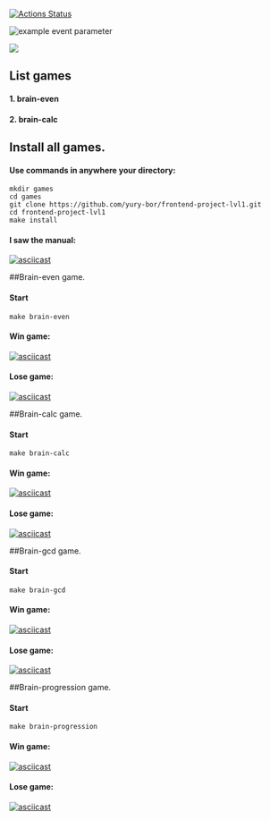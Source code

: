 [![Actions Status](https://github.com/yury-bor/frontend-project-lvl1/workflows/hexlet-check/badge.svg)](https://github.com/yury-bor/frontend-project-lvl1/actions)

![example event parameter](https://github.com/yury-bor/frontend-project-lvl1/actions/workflows/linter.yml/badge.svg?event=push)

<a href="https://codeclimate.com/github/codeclimate/codeclimate/maintainability"><img src="https://api.codeclimate.com/v1/badges/a99a88d28ad37a79dbf6/maintainability" /></a>

## List games
#### 1. brain-even
#### 2. brain-calc


## Install all games.
#### Use commands in anywhere your directory:
```shell script
mkdir games
cd games
git clone https://github.com/yury-bor/frontend-project-lvl1.git
cd frontend-project-lvl1    
make install
```
#### I saw the manual:
[![asciicast](https://asciinema.org/a/Z830AruxaBaPqoS2M5l3DVrcr.svg)](https://asciinema.org/a/Z830AruxaBaPqoS2M5l3DVrcr)


##Brain-even game.
#### Start 
```
make brain-even
```
#### Win game:
[![asciicast](https://asciinema.org/a/68WtKzCRyh7jbrUwO85Yp2G47.svg)](https://asciinema.org/a/68WtKzCRyh7jbrUwO85Yp2G47)
#### Lose game:
[![asciicast](https://asciinema.org/a/wGwiDUa0dYym5UFOPl7u4RAkU.svg)](https://asciinema.org/a/wGwiDUa0dYym5UFOPl7u4RAkU)


##Brain-calc game.
#### Start 
```
make brain-calc
```
#### Win game:
[![asciicast](https://asciinema.org/a/c5ikey4cblDTh3nhCvSWA9f8N.svg)](https://asciinema.org/a/c5ikey4cblDTh3nhCvSWA9f8N)
#### Lose game:
[![asciicast](https://asciinema.org/a/wdsfF6YRX7oe5ZJOoyTE9fRB7.svg)](https://asciinema.org/a/wdsfF6YRX7oe5ZJOoyTE9fRB7)


##Brain-gcd game.
#### Start 
```
make brain-gcd
```
#### Win game:
[![asciicast](https://asciinema.org/a/m2GfPETDhkMgI3L7DulOTeMXf.svg)](https://asciinema.org/a/m2GfPETDhkMgI3L7DulOTeMXf)
#### Lose game:
[![asciicast](https://asciinema.org/a/EV33gNKZVstE8OEe6PtoGvsJ4.svg)](https://asciinema.org/a/EV33gNKZVstE8OEe6PtoGvsJ4)


##Brain-progression game.
#### Start 
```
make brain-progression
```
#### Win game:
[![asciicast](https://asciinema.org/a/TdH9sEtxzx3OiMpp2IhlYnUtu.svg)](https://asciinema.org/a/TdH9sEtxzx3OiMpp2IhlYnUtu)
#### Lose game:
[![asciicast](https://asciinema.org/a/Z1t6YfaLQvOq1QpXzEmGKuxeu.svg)](https://asciinema.org/a/Z1t6YfaLQvOq1QpXzEmGKuxeu)
